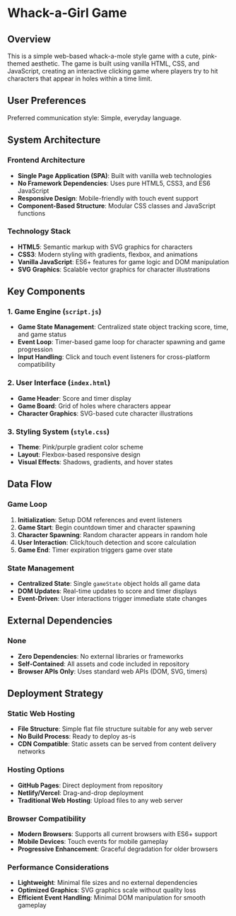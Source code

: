 # Whack-a-Girl Game

## Overview

This is a simple web-based whack-a-mole style game with a cute, pink-themed aesthetic. The game is built using vanilla HTML, CSS, and JavaScript, creating an interactive clicking game where players try to hit characters that appear in holes within a time limit.

## User Preferences

Preferred communication style: Simple, everyday language.

## System Architecture

### Frontend Architecture
- **Single Page Application (SPA)**: Built with vanilla web technologies
- **No Framework Dependencies**: Uses pure HTML5, CSS3, and ES6 JavaScript
- **Responsive Design**: Mobile-friendly with touch event support
- **Component-Based Structure**: Modular CSS classes and JavaScript functions

### Technology Stack
- **HTML5**: Semantic markup with SVG graphics for characters
- **CSS3**: Modern styling with gradients, flexbox, and animations
- **Vanilla JavaScript**: ES6+ features for game logic and DOM manipulation
- **SVG Graphics**: Scalable vector graphics for character illustrations

## Key Components

### 1. Game Engine (`script.js`)
- **Game State Management**: Centralized state object tracking score, time, and game status
- **Event Loop**: Timer-based game loop for character spawning and game progression
- **Input Handling**: Click and touch event listeners for cross-platform compatibility

### 2. User Interface (`index.html`)
- **Game Header**: Score and timer display
- **Game Board**: Grid of holes where characters appear
- **Character Graphics**: SVG-based cute character illustrations

### 3. Styling System (`style.css`)
- **Theme**: Pink/purple gradient color scheme
- **Layout**: Flexbox-based responsive design
- **Visual Effects**: Shadows, gradients, and hover states

## Data Flow

### Game Loop
1. **Initialization**: Setup DOM references and event listeners
2. **Game Start**: Begin countdown timer and character spawning
3. **Character Spawning**: Random character appears in random hole
4. **User Interaction**: Click/touch detection and score calculation
5. **Game End**: Timer expiration triggers game over state

### State Management
- **Centralized State**: Single `gameState` object holds all game data
- **DOM Updates**: Real-time updates to score and timer displays
- **Event-Driven**: User interactions trigger immediate state changes

## External Dependencies

### None
- **Zero Dependencies**: No external libraries or frameworks
- **Self-Contained**: All assets and code included in repository
- **Browser APIs Only**: Uses standard web APIs (DOM, SVG, timers)

## Deployment Strategy

### Static Web Hosting
- **File Structure**: Simple flat file structure suitable for any web server
- **No Build Process**: Ready to deploy as-is
- **CDN Compatible**: Static assets can be served from content delivery networks

### Hosting Options
- **GitHub Pages**: Direct deployment from repository
- **Netlify/Vercel**: Drag-and-drop deployment
- **Traditional Web Hosting**: Upload files to any web server

### Browser Compatibility
- **Modern Browsers**: Supports all current browsers with ES6+ support
- **Mobile Devices**: Touch events for mobile gameplay
- **Progressive Enhancement**: Graceful degradation for older browsers

### Performance Considerations
- **Lightweight**: Minimal file sizes and no external dependencies
- **Optimized Graphics**: SVG graphics scale without quality loss
- **Efficient Event Handling**: Minimal DOM manipulation for smooth gameplay